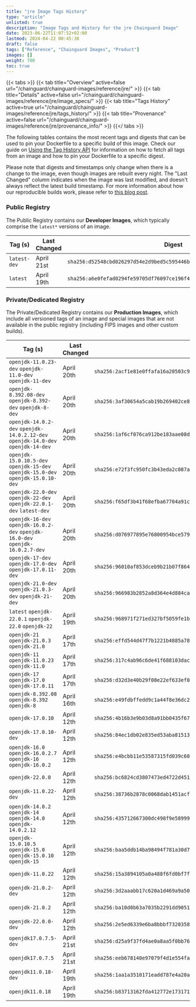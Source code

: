 ```yaml
---
title: "jre Image Tags History"
type: "article"
unlisted: true
description: "Image Tags and History for the jre Chainguard Image"
date: 2023-06-22T11:07:52+02:00
lastmod: 2024-04-22 00:45:38
draft: false
tags: ["Reference", "Chainguard Images", "Product"]
images: []
weight: 700
toc: true
---
```


{{< tabs >}}
{{< tab title="Overview" active=false url="/chainguard/chainguard-images/reference/jre/" >}}
{{< tab title="Details" active=false url="/chainguard/chainguard-images/reference/jre/image_specs/" >}}
{{< tab title="Tags History" active=true url="/chainguard/chainguard-images/reference/jre/tags_history/" >}}
{{< tab title="Provenance" active=false url="/chainguard/chainguard-images/reference/jre/provenance_info/" >}}
{{</ tabs >}}

The following tables contains the most recent tags and digests that can be used to pin your Dockerfile to a specific build of this image. Check our guide on [Using the Tag History API](/chainguard/chainguard-images/using-the-tag-history-api/) for information on how to fetch all tags from an image and how to pin your Dockerfile to a specific digest.

Please note that digests and timestamps only change when there is a change to the image, even though images are rebuilt every night. The "Last Changed" column indicates when the image was last modified, and doesn't always reflect the latest build timestamp. For more information about how our reproducible builds work, please refer to [this blog post](https://www.chainguard.dev/unchained/reproducing-chainguards-reproducible-image-builds).

### Public Registry
The Public Registry contains our **Developer Images**, which typically comprise the `latest*` versions of an image.

| Tag (s)       | Last Changed | Digest                                                                    |
|---------------|--------------|---------------------------------------------------------------------------|
|  `latest-dev` | April 21st   | `sha256:d52548cbd026297d54e2d9bed5c595446b98b4917c0325adf27addd3859d0a46` |
|  `latest`     | April 19th   | `sha256:a6e0fefad0294fe59705df76097ce196f42554840f396a7395fc549bcdea97a5` |


### Private/Dedicated Registry
The Private/Dedicated Registry contains our **Production Images**, which include all versioned tags of an image and special images that are not available in the public registry (including FIPS images and other custom builds).

| Tag (s)                                                                            | Last Changed | Digest                                                                    |
|------------------------------------------------------------------------------------|--------------|---------------------------------------------------------------------------|
|  `openjdk-11.0.23-dev` `openjdk-11.0-dev` `openjdk-11-dev`                         | April 20th   | `sha256:2acf1e81e0ffafa16a20503c9cd6d684ea70f784e460c114d377264626bb06ab` |
|  `openjdk-8.392.08-dev` `openjdk-8.392-dev` `openjdk-8-dev`                        | April 20th   | `sha256:3af30654a5cab19b269402ce8f58f4d967743e088f718843061301e958520263` |
|  `openjdk-14.0.2-dev` `openjdk-14.0.2.12-dev` `openjdk-14.0-dev` `openjdk-14-dev`  | April 20th   | `sha256:1af6cf076ca912be183aae08d5a4c1101c0dc5087a2a152a910f74ff59596831` |
|  `openjdk-15.0.10.5-dev` `openjdk-15-dev` `openjdk-15.0-dev` `openjdk-15.0.10-dev` | April 20th   | `sha256:e72f3fc950fc3b43eda2c087a11218746e58c4690f778b4ab6842f206771ce2b` |
|  `openjdk-22.0-dev` `openjdk-22-dev` `openjdk-22.0.1-dev` `latest-dev`             | April 20th   | `sha256:f65df3b41f68efba67704a91c421d361e748590dd0840a57415e8537f5eca3f6` |
|  `openjdk-16-dev` `openjdk-16.0.2-dev` `openjdk-16.0-dev` `openjdk-16.0.2.7-dev`   | April 20th   | `sha256:d076977895e76800954bce579599cee2a9c426b98f16ca9e50370a7202ef1cd7` |
|  `openjdk-17-dev` `openjdk-17.0-dev` `openjdk-17.0.11-dev`                         | April 20th   | `sha256:96010af853dceb9b21b07f8649d5a064608909de8d12baeecd8903d419886f48` |
|  `openjdk-21.0-dev` `openjdk-21.0.3-dev` `openjdk-21-dev`                          | April 20th   | `sha256:966983b2852a8d364e4d884ca32829cb288317ac58e9e21f84858e2e47ce2d5a` |
|  `latest` `openjdk-22.0.1` `openjdk-22.0` `openjdk-22`                             | April 19th   | `sha256:968971f271ed327bf5059fe1bf045e731aef8d484bc62a5d4fd1f62ba6ec385d` |
|  `openjdk-21` `openjdk-21.0.3` `openjdk-21.0`                                      | April 17th   | `sha256:effd544d47f7b1221b4885a788a70489f09c52b3257d3fbd002d230044c52404` |
|  `openjdk-11` `openjdk-11.0.23` `openjdk-11.0`                                     | April 17th   | `sha256:317c4ab96c6de41f688103dac5761c5436eef41e3a591faf261b9a909daae0a7` |
|  `openjdk-17` `openjdk-17.0` `openjdk-17.0.11`                                     | April 17th   | `sha256:d32d3e40b29f08e22ef633ef03851d71c1d67f58c67ca70c17d42cf5dd59dab5` |
|  `openjdk-8.392.08` `openjdk-8.392` `openjdk-8`                                    | April 16th   | `sha256:e49fdbffedd9c1a44f8e36dc2c1d3c40ab0701034a5327ed1fba2bfdf1828c78` |
|  `openjdk-17.0.10`                                                                 | April 12th   | `sha256:4b16b3e9b03d8a91bb0435f67001754f82ff1fc65ab8d67b0114188a91acbb25` |
|  `openjdk-17.0.10-dev`                                                             | April 12th   | `sha256:84ec1db02e835ed53aba81513bc4e36d63f24fd728f2a68d4d830f6cd826fde6` |
|  `openjdk-16.0` `openjdk-16.0.2.7` `openjdk-16` `openjdk-16.0.2`                   | April 12th   | `sha256:e4bcbb11e53587315fd039c60924b064bbd6951c7a5f2d8d683a0f3d5922500f` |
|  `openjdk-22.0.0`                                                                  | April 12th   | `sha256:bc6824cd3807473ed4722d4519036f83b474ba332800daded94cefd178778850` |
|  `openjdk-11.0.22-dev`                                                             | April 12th   | `sha256:38736b2878c0068dab1451acfd6b7a79e4f471840f07066f7630a2c530847027` |
|  `openjdk-14.0.2` `openjdk-14` `openjdk-14.0` `openjdk-14.0.2.12`                  | April 12th   | `sha256:435712667300dc498f9e58999619e7b319316e7b5d184fe61a27db814555165e` |
|  `openjdk-15.0.10.5` `openjdk-15.0` `openjdk-15.0.10` `openjdk-15`                 | April 12th   | `sha256:baa5ddb14ba98494f781a30d7446152d2d74ee52f6911e90a63c09d217132bda` |
|  `openjdk-11.0.22`                                                                 | April 12th   | `sha256:15a3894105a0a488f6fd0bf7f877b62cbc8048606ef27cdb2a25468d3f10fa66` |
|  `openjdk-21.0.2-dev`                                                              | April 12th   | `sha256:3d2aaabb17c620a1d469a9a500d3095370bd43c95537cbc4875a642ad0d5ae2f` |
|  `openjdk-21.0.2`                                                                  | April 12th   | `sha256:ba10d0b63a7035b2291dd9051856e50be3517731ce6672cebc1f6daaba9d5ab8` |
|  `openjdk-22.0.0-dev`                                                              | April 12th   | `sha256:2e5ed6339e6ba8bbbf73203586d51b4a02549f75e9034b6a8f44930525d69162` |
|  `openjdk17.0.7.5-dev`                                                             | April 21st   | `sha256:d25a9f37fd4ae0a8aa5f0bb7675c9dfaa033e45ac0e4deb4a14e45aee3a4a62b` |
|  `openjdk17.0.7.5`                                                                 | April 21st   | `sha256:eeb678140e97079f4d1e554fa3575831329e78e1382605249ea8ea5558a96d11` |
|  `openjdk11.0.18-dev`                                                              | April 19th   | `sha256:1aa1a3510171eadd787e4a20ae76bef2ff04485d355e01dac1ddef5dbe70a2f2` |
|  `openjdk11.0.18`                                                                  | April 19th   | `sha256:b83713162fda412772e173171870d95621f170ffd46a629f880b44e9bca3a919` |

